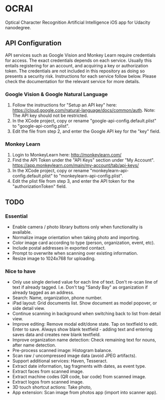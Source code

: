 # OCRAI

Optical Character Recognition Artificial Intelligence iOS app for Udacity nanodegree.

## API Configuration

API services such as Google Vision and Monkey Learn require credentials for access. The exact credentials depends on each service. Usually this entails registering for an account, and acquiring a key or authorization token. The credentials are not included in this repository as doing so presents a security risk. Instructions for each service follow below. Please check the documentation for the relevant service for more details.

### Google Vision & Google Natural Language

1. Follow the instructions for "Setup an API key" here: https://cloud.google.com/natural-language/docs/common/auth.
Note: The API key should not be restricted.
2. In the XCode project, copy or rename "google-api-config.default.plist" to "google-api-config.plist".
3. Edit the file from step 2, and enter the Google API key for the "key" field.

### Monkey Learn

1. Login to MonkeyLearn here: http://monkeylearn.com/
2. Find the API Token under the "API Keys" section under "My Account". https://app.monkeylearn.com/main/my-account/tab/api-keys/
3. In the XCode project, copy or rename "monkeylearn-api-config.default.plist" to "monkeylearn-api-config.plist".
4. Edit the plist file from step 3, and enter the API token for the "authorizationToken" field.

## TODO

### Essential

- Enable camera / photo library buttons only when functionality is available.
- Normalize image orientation when taking photo and importing.
- Color image card according to type (person, organization, event, etc).
- Include postal addresses in exported contact.
- Prompt to overwrite when scanning over existing information.
- Resize image to 1024x768 for uploading.

### Nice to have

- Only use single derived value for each line of text. Don't re-scan line of text if already tagged. I.e. Don't tag "Sandy Bay" as organization if already tagged as an address.
- Search: Name, organization, phone number.
- iPad layout: Grid documents list. Show document as model popover, or side detail view.
- Continue scanning in background when switching back to list from detail view.
- Improve editing: Remove modal edit/done state. Tap on textfield to edit. Enter to save. Always show blank textfield - adding text and entering saves data and creates new blank textfield.
- Improve organization name detection: Check remaining text for nouns, after name detection.
- Pre-process scanned image: Histogram balance.
- Scan raw / uncompressed image data (avoid JPEG artifacts).
- Support additional services: Haven, Tesseract.
- Extract date information, tag fragments with dates, as event type.
- Extract faces from scanned image.
- Extract machine codes (QR code, bar code) from scanned image.
- Extract logos from scanned image.
- 3D touch shortcut actions: Take photo,
- App extension: Scan image from photos app (import into scanner app).
